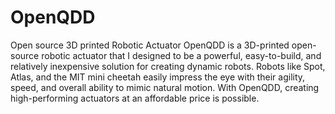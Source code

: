 # OpenQDD
Open source 3D printed Robotic Actuator
OpenQDD is a 3D-printed open-source robotic actuator that I designed to be a powerful, easy-to-build, and relatively inexpensive solution for creating dynamic robots. Robots like Spot, Atlas, and the MIT mini cheetah easily impress the eye with their agility, speed, and overall ability to mimic natural motion. With OpenQDD, creating high-performing actuators at an affordable price is possible.
